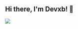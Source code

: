 <!-- 

<h2 align = "center"> Hi there, I'm Devxb! 👋 </h2>

<div align="center">
<p>
Interested in Web Back-End🐟 
<br><br> Tech-stack<br>  <img alt="" src="https://img.shields.io/badge/--ff0013?logo=C%2B%2B&style=plastic"> <img alt="%20%20%20%20" src="https://img.shields.io/badge/-%20%20%20%20-black?style=plastic&logo=Java&logoColor=yellow"> <img alt="%20%20%20%20" src="https://img.shields.io/badge/-%20%20%20%20-30ae03?style=plastic&logo=Spring&logoColor=black"> <img alt="%20" src="https://img.shields.io/badge/-%20-white?style=plastic&logo=HTML5&logoColor=blue"> <img alt="%20" src="https://img.shields.io/badge/-%20-ff5475?style=plastic&logo=CSS3&logoColor=white">
<br> <img src = "https://img.shields.io/badge/Figma-F24E1E?style=for-the-badge&logo=figma&logoColor=white">
<br><br>BOJ tier <br> <img src="http://mazassumnida.wtf/api/mini/generate_badge?boj=xb205">
<br><br>
<a href="https://github.com/devxb/commitcombo">
<img src="http://commitcombo.com/get?user=Devxb&theme=Emerald&v=1" align=center style="object-fit: none;"/>
</a>
<br><br>
Contact me
<br>
<p>
🐒Blog : <a href="https://dlwnsdud205.tistory.com" target="_blank">dlwnsdud205.tistory.com</a> ☚
</p>
<p>
📫Email : develxb@gmail.com 
</p>
<br>
</div> -->

<h2 align = "left"> Hi there, I'm Devxb! 👋 </h2>

<img src="https://api.gitofolio.com/portfoliocard/svg/23"/>
